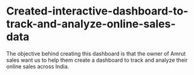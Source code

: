 # Created-interactive-dashboard-to-track-and-analyze-online-sales-data
The objective behind creating this dashboard is that the owner of Amrut sales want us to help them create a dashboard to track and analyze their online sales across India.
